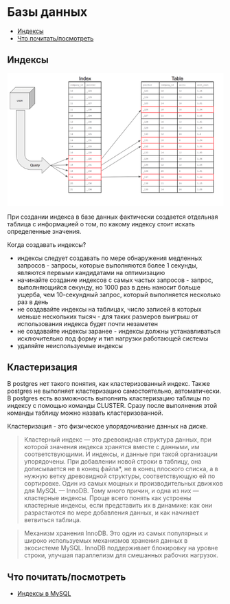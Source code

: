 # Базы данных

- [Индексы](#индексы)
- [Что почитать/посмотреть](#что-почитатьпосмотреть)

## Индексы

![](static/indexes.png)

При создании индекса в базе данных фактически создается отдельная таблица с информацией о том, по какому индексу стоит искать определенные значения.

Когда создавать индексы?

- индексы следует создавать по мере обнаружения медленных запросов - запросы, которые выполняются более 1 секунды, являются первыми кандидатами на оптимизацию
- начинайте создание индексов с самых частых запросов - запрос, выполняющийся секунду, но 1000 раз в день наносит больше ущерба, чем 10-секундный запрос, который выполняется несколько раз в день
- не создавайте индексы на таблицах, число записей в которых меньше нескольких тысяч - для таких размеров выигрыш от использования индекса будет почти незаметен
- не создавайте индексы заранее - индексы должны устанавливаться исключительно под форму и тип нагрузки работающей системы
- удаляйте неиспользуемые индексы

## Кластеризация

В postgres нет такого понятия, как кластеризованный индекс. Также postgres не выполняет кластеризацию самостоятельно, автоматически. В postgres есть возможность выполнить кластеризацию таблицы по индексу с помощью команды CLUSTER. Сразу после выполнения этой команды таблицу можно назвать кластеризованной.

Кластеризация - это физическое упорядочивание данных на диске.

> Кластерный индекс — это древовидная структура данных, при которой значения индекса хранятся вместе с данными, им соответствующими. И индексы, и данные при такой организации упорядочены. При добавлении новой строки в таблицу, она дописывается не в конец файла*, не в конец плоского списка, а в нужную ветку древовидной структуры, соответствующую ей по сортировке. Один из самых мощных и производительных движков для MySQL — InnoDB. Тому много причин, и одна из них — кластерные индексы. Проще всего понять как устроены кластерные индексы, если представить их в динамике: как они разрастаются по мере добавления данных, и как начинает ветвиться таблица.

> Механизм хранения InnoDB. Это один из самых популярных и широко используемых механизмов хранения данных в экосистеме MySQL. InnoDB поддерживает блокировку на уровне строки, улучшая параллелизм для смешанных рабочих нагрузок.

## Что почитать/посмотреть

- [Индексы в MySQL](https://highload.today/indeksy-v-mysql)
